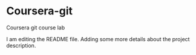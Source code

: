 # Coursera-git
Coursera git course lab

I am editing the README file. Adding some more details about the project description.

